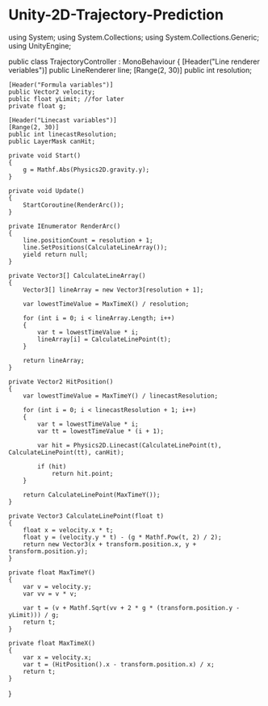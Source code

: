 # Unity-2D-Trajectory-Prediction

using System;
using System.Collections;
using System.Collections.Generic;
using UnityEngine;

public class TrajectoryController : MonoBehaviour
{
    [Header("Line renderer veriables")]
    public LineRenderer line;
    [Range(2, 30)]
    public int resolution;

    [Header("Formula variables")]
    public Vector2 velocity;
    public float yLimit; //for later
    private float g;

    [Header("Linecast variables")]
    [Range(2, 30)]
    public int linecastResolution;
    public LayerMask canHit;

    private void Start()
    {
        g = Mathf.Abs(Physics2D.gravity.y);
    }

    private void Update()
    {
        StartCoroutine(RenderArc());
    }

    private IEnumerator RenderArc()
    {
        line.positionCount = resolution + 1;
        line.SetPositions(CalculateLineArray());
        yield return null;
    }

    private Vector3[] CalculateLineArray()
    {
        Vector3[] lineArray = new Vector3[resolution + 1];

        var lowestTimeValue = MaxTimeX() / resolution;

        for (int i = 0; i < lineArray.Length; i++)
        {
            var t = lowestTimeValue * i;
            lineArray[i] = CalculateLinePoint(t);
        }

        return lineArray;
    }

    private Vector2 HitPosition()
    {
        var lowestTimeValue = MaxTimeY() / linecastResolution;

        for (int i = 0; i < linecastResolution + 1; i++)
        {
            var t = lowestTimeValue * i;
            var tt = lowestTimeValue * (i + 1);

            var hit = Physics2D.Linecast(CalculateLinePoint(t), CalculateLinePoint(tt), canHit);

            if (hit)
                return hit.point;
        }

        return CalculateLinePoint(MaxTimeY());
    }

    private Vector3 CalculateLinePoint(float t)
    {
        float x = velocity.x * t;
        float y = (velocity.y * t) - (g * Mathf.Pow(t, 2) / 2);
        return new Vector3(x + transform.position.x, y + transform.position.y);
    }

    private float MaxTimeY()
    {
        var v = velocity.y;
        var vv = v * v;

        var t = (v + Mathf.Sqrt(vv + 2 * g * (transform.position.y - yLimit))) / g;
        return t;
    }

    private float MaxTimeX()
    {
        var x = velocity.x;
        var t = (HitPosition().x - transform.position.x) / x;
        return t;
    }
}

